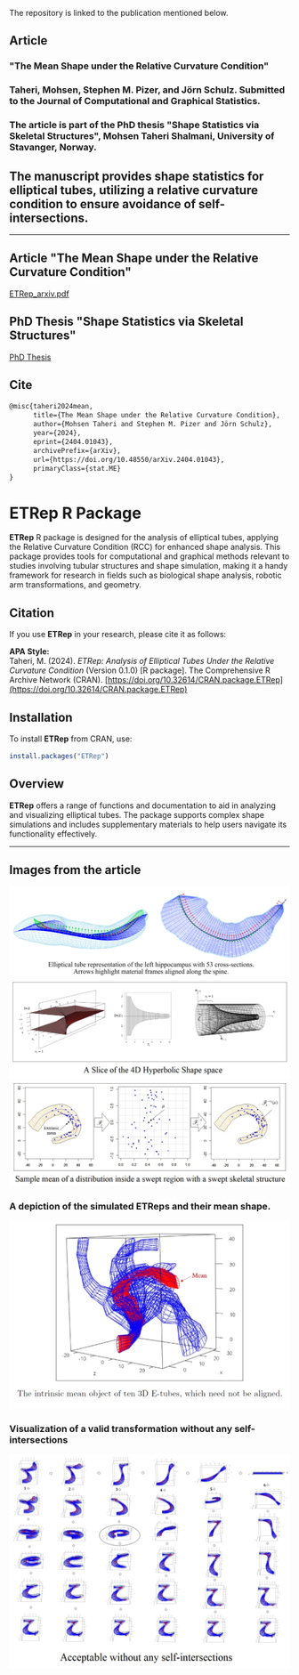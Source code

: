 The repository is linked to the publication mentioned below.

## Article
### "The Mean Shape under the Relative Curvature Condition"
### Taheri, Mohsen, Stephen M. Pizer, and Jörn Schulz. Submitted to the Journal of Computational and Graphical Statistics.
### The article is part of the PhD thesis "Shape Statistics via Skeletal Structures", Mohsen Taheri Shalmani, University of Stavanger, Norway.

## The manuscript provides shape statistics for elliptical tubes, utilizing a relative curvature condition to ensure avoidance of self-intersections.

---

## Article "The Mean Shape under the Relative Curvature Condition"
[ETRep_arxiv.pdf](ETRep_arxiv.pdf)

## PhD Thesis "Shape Statistics via Skeletal Structures"
[PhD Thesis](https://uis.brage.unit.no/uis-xmlui/handle/11250/3133161)

## Cite
```
@misc{taheri2024mean,
      title={The Mean Shape under the Relative Curvature Condition}, 
      author={Mohsen Taheri and Stephen M. Pizer and Jörn Schulz},
      year={2024},
      eprint={2404.01043},
      archivePrefix={arXiv},
      url={https://doi.org/10.48550/arXiv.2404.01043},
      primaryClass={stat.ME}
}
```

# ETRep R Package

**ETRep** R package is designed for the analysis of elliptical tubes, applying the Relative Curvature Condition (RCC) for enhanced shape analysis. This package provides tools for computational and graphical methods relevant to studies involving tubular structures and shape simulation, making it a handy framework for research in fields such as biological shape analysis, robotic arm transformations, and geometry.

## Citation

If you use **ETRep** in your research, please cite it as follows:

**APA Style:**  
Taheri, M. (2024). *ETRep: Analysis of Elliptical Tubes Under the Relative Curvature Condition* (Version 0.1.0) \[R package\]. The Comprehensive R Archive Network (CRAN). [https://doi.org/10.32614/CRAN.package.ETRep](https://doi.org/10.32614/CRAN.package.ETRep)

## Installation

To install **ETRep** from CRAN, use:
```R
install.packages("ETRep")
```

## Overview

**ETRep** offers a range of functions and documentation to aid in analyzing and visualizing elliptical tubes. The package supports complex shape simulations and includes supplementary materials to help users navigate its functionality effectively.

---


## Images from the article
![Fig1](Fig1.jpg)
![Fig2](Fig2.jpg)
![Fig3](Fig3.jpg)


### A depiction of the simulated ETReps and their mean shape.
<img src="Fig4.jpg" width="700">

### Visualization of a valid transformation without any self-intersections
![Fig5](Fig5.jpg)




